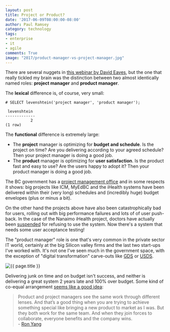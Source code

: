 ```yaml
---
layout: post
title: Project or Product?
date: '2017-06-09T08:00:00-08:00'
author: Paul Ramsey
category: technology
tags:
- enterprise
- it
- agile
comments: True
image: "2017/product-manager-vs-project-manager.jpg"
---
```


There are several nuggets in [this webinar by David Eaves](https://kennedyschool.webex.com/kennedyschool/lsr.php?RCID=1c359d844bd91601a746dfb9fc860e92), but the one that really tickled my brain was the distinction between two almost identically named roles: **project manager** and **product manager**. 

The **lexical** difference is, of course, very small:

    # SELECT levenshtein('project manager', 'product manager');
    
     levenshtein 
    -------------
               2
    (1 row)

The **functional** difference is extremely large:

* The **project** manager is optimizing for **budget and schedule**. Is the project on time? Are you delivering according to your agreed schedule? Then your project manager is doing a good job.
* The **product** manager is optimizing for **user satisfaction**. Is the product fast and easy to use? Are the users happy to adopt it? Then your product manager is doing a good job.

The BC government has a [project management office](https://dir.gov.bc.ca/gtds.cgi?show=Branch&organizationCode=BCS&organizationalUnitCode=PMO) and in some respects it shows: big projects like ICM, MyEdBC and the iHealth systems have been delivered within their (very long) schedules and (incredibly huge) budget envelopes (plus or minus a bit). 

On the other hand the projects above have also been catastrophically bad for users, rolling out with big performance failures and lots of of user push-back. In the case of the Nanaimo iHealth project, doctors have actually been [suspended](http://www.cbc.ca/news/canada/british-columbia/nanaimo-ihealth-problems-1.4142020) for refusing to use the system. Now there's a system that needs some user acceptance testing!

The "product manager" role is one that's very common in the private sector IT world, certainly at the big Silicon valley firms and the last two start-ups I've worked with. It's not one I've seen much in the government space, with the exception of "digital transformation" carve-outs like [GDS](https://gds.blog.gov.uk/) or [USDS](https://www.usds.gov/).

<img src="{{ site.images }}{{ page.image }}" alt='{{ page.title }}' />

Delivering junk on time and on budget isn't success, and neither is delivering a great system 2 years late and 100% over budget. Some kind of co-equal arrangement [seems like a good idea](https://blog.aha.io/the-product-manager-vs-project-manager/):

> Product and project managers see the same work through different lenses. And that’s a good thing when you are trying to achieve something special like bringing a new product to market as I was. But they both work for the same team. And when they join forces to collaborate, everyone benefits and the company wins.<br/>- [Ron Yang](https://blog.aha.io/author/ron-yang)



